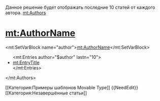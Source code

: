 Данное решение будет отображать последние 10 статей от каждого автора.
<source lang="html4strict">
<mt:Authors>
    <h1><mt:AuthorName></h1>
    <mt:SetVarBlock name="author"><mt:AuthorName></mt:SetVarBlock>
    <ul>
        <mt:Entries author="$author" lastn="10">
        <li><a href="mt:Permalink"><mt:EntryTitle></a></li>
        </mt:Entries>
    </ul>
</mt:Authors>
</source>



[[Категория:Примеры шаблонов Movable Type]]
{{NeedEdit}}
[[Категория:Незавершённые статьи]]

